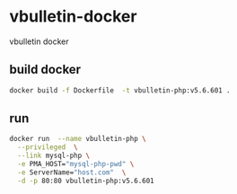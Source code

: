 # vbulletin-docker
vbulletin docker


## build docker
```bash
docker build -f Dockerfile  -t vbulletin-php:v5.6.601 .
```

## run
```bash
docker run  --name vbulletin-php \
  --privileged  \
  --link mysql-php \
  -e PMA_HOST="mysql-php-pwd" \
  -e ServerName="host.com"  \
  -d -p 80:80 vbulletin-php:v5.6.601
```

